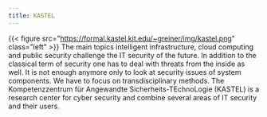 ```yaml
---
title: KASTEL
---
```


{{< figure src="https://formal.kastel.kit.edu/~greiner/img/kastel.png" class="left" >}}
The main topics intelligent infrastructure, cloud
computing and public security challenge the IT security of the
future. In addition to the classical term of security one has to deal
with threats from the inside as well. It is not enough anymore only to
look at security issues of system components. We have to focus on
transdisciplinary methods. The Kompetenzzentrum für Angewandte
Sicherheits-TEchnoLogie (KASTEL) is a research center for cyber
security and combine several areas of IT security and their users.

